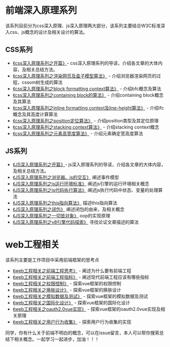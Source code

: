 # 前端深入原理系列

该系列目前分为css深入原理、js深入原理两大部分，该系列主要结合W3C标准深入css、js概念的设计及相关设计的算法。

## CSS系列

+ [《css深入原理系列之开篇》](css%e6%b7%b1%e5%85%a5%e5%8e%9f%e7%90%86%e7%b3%bb%e5%88%97/%e5%bc%80%e7%af%87.md)- css深入原理系列的导读，介绍各文章的大体内容，及相关总结方法。
+ [《css深入原理系列之渲染网页及盒子模型算法》](css%e6%b7%b1%e5%85%a5%e5%8e%9f%e7%90%86%e7%b3%bb%e5%88%97/%e6%b8%b2%e6%9f%93%e7%bd%91%e9%a1%b5%e5%8f%8a%e7%9b%92%e5%ad%90%e6%a8%a1%e5%9e%8b%e7%ae%97%e6%b3%95.md) - 介绍浏览器渲染网页的过程，cssom树生成的算法
+ [《css深入原理系列之block formatting context算法》](css%e6%b7%b1%e5%85%a5%e5%8e%9f%e7%90%86%e7%b3%bb%e5%88%97/block%20formatting%20context%e7%ae%97%e6%b3%95.md) - 介绍bfc概念及算法
+ [《css深入原理系列之containing block的算法》](css%e6%b7%b1%e5%85%a5%e5%8e%9f%e7%90%86%e7%b3%bb%e5%88%97/containing%20block%e7%ae%97%e6%b3%95.md) - 介绍containing block概念及其算法
+ [《css深入原理系列之inline formatting context及line-height算法》](css%e6%b7%b1%e5%85%a5%e5%8e%9f%e7%90%86%e7%b3%bb%e5%88%97/inline%20formatting%20context%e5%8f%8aline-height%e7%ae%97%e6%b3%95.md) - 介绍ifc概念及其高度计算算法
+ [《css深入原理系列之position定位算法》](css%e6%b7%b1%e5%85%a5%e5%8e%9f%e7%90%86%e7%b3%bb%e5%88%97/position%e5%ae%9a%e4%bd%8d%e7%ae%97%e6%b3%95.md) - 介绍position类型及其定位原理
+ [《css深入原理系列之stacking context算法》](css%e6%b7%b1%e5%85%a5%e5%8e%9f%e7%90%86%e7%b3%bb%e5%88%97/stacking%20context%e7%ae%97%e6%b3%95.md) - 介绍stacking context概念
+ [《css深入原理系列之元素高宽度算法》](css%e6%b7%b1%e5%85%a5%e5%8e%9f%e7%90%86%e7%b3%bb%e5%88%97/%e5%85%83%e7%b4%a0%e9%ab%98%e5%ae%bd%e5%ba%a6%e7%ae%97%e6%b3%95.md) - 介绍元素确定宽高度算法

## JS系列

+ [《JS深入原理系列之开篇》](js%e6%b7%b1%e5%85%a5%e5%8e%9f%e7%90%86%e7%b3%bb%e5%88%97/%e5%bc%80%e7%af%87.md)- js深入原理系列的导读，介绍各文章的大体内容，及相关总结方法。
+ [《JS深入原理系列之浏览器、js的交互》](js%e6%b7%b1%e5%85%a5%e5%8e%9f%e7%90%86%e7%b3%bb%e5%88%97/%e6%b5%8f%e8%a7%88%e5%99%a8%e3%80%81js%e7%9a%84%e4%ba%a4%e4%ba%92.md) 阐述事件模型
+ [《JS深入原理系列之js运行环境标准》](js%e6%b7%b1%e5%85%a5%e5%8e%9f%e7%90%86%e7%b3%bb%e5%88%97/js%e8%bf%90%e8%a1%8c%e7%8e%af%e5%a2%83%e6%a0%87%e5%87%86.md) 阐述js引擎的运行环境相关概念
+ [《JS深入原理系列之js代码执行算法》](js%e6%b7%b1%e5%85%a5%e5%8e%9f%e7%90%86%e7%b3%bb%e5%88%97/js%e4%bb%a3%e7%a0%81%e6%89%a7%e8%a1%8c%e7%ae%97%e6%b3%95.md) 阐述js执行代码中状态、变量的处理算法
+ [《JS深入原理系列之this指向算法》](js%e6%b7%b1%e5%85%a5%e5%8e%9f%e7%90%86%e7%b3%bb%e5%88%97/this%e6%8c%87%e5%90%91%e7%ae%97%e6%b3%95.md) 描述this指向算法
+ [《JS深入原理系列之闭包》](js%e6%b7%b1%e5%85%a5%e5%8e%9f%e7%90%86%e7%b3%bb%e5%88%97/%e9%97%ad%e5%8c%85.md) 阐述闭包的由来，及相关概念
+ [《JS深入原理系列之一切皆对象》](js%e6%b7%b1%e5%85%a5%e5%8e%9f%e7%90%86%e7%b3%bb%e5%88%97/%e4%b8%80%e5%88%87%e7%9a%86%e5%af%b9%e8%b1%a1.md) oop的实现原理
+ [《JS深入原理系列之v8引擎代码探索》](js%e6%b7%b1%e5%85%a5%e5%8e%9f%e7%90%86%e7%b3%bb%e5%88%97/v8%e5%bc%95%e6%93%8e%e4%bb%a3%e7%a0%81%e6%8e%a2%e7%b4%a2.md) 寻找论证文章描述的算法

# web工程相关
该系列主要是工作项目中采用前端框架的思考点
+ [《web工程相关之前端工程思考》](web%e5%b7%a5%e7%a8%8b%e7%9b%b8%e5%85%b3/%e5%89%8d%e7%ab%af%e5%b7%a5%e7%a8%8b%e6%80%9d%e8%80%83.md) - 阐述为什么要有前端工程
+ [《web工程相关之前端工程指标》](web%e5%b7%a5%e7%a8%8b%e7%9b%b8%e5%85%b3/%e5%89%8d%e7%ab%af%e5%b7%a5%e7%a8%8b%e6%8c%87%e6%a0%87.md) - 阐述现代前端工程应该有哪些指标
+ [《web工程相关之权限控制》](web%e5%b7%a5%e7%a8%8b%e7%9b%b8%e5%85%b3/%e6%9d%83%e9%99%90%e6%8e%a7%e5%88%b6.md) - 探索vue框架的权限控制
+ [《web工程相关之换肤设计》](web%e5%b7%a5%e7%a8%8b%e7%9b%b8%e5%85%b3/%e6%8d%a2%e8%82%a4%e8%ae%be%e8%ae%a1.md) - 探索vue框架的换肤设计
+ [《web工程相关之模拟数据及测试》](web%e5%b7%a5%e7%a8%8b%e7%9b%b8%e5%85%b3/%e6%a8%a1%e6%8b%9f%e6%95%b0%e6%8d%ae%e5%8f%8a%e6%b5%8b%e8%af%95.md) - 探索vue框架的模拟数据及测试
+ [《web工程相关之国际化设计》](web%e5%b7%a5%e7%a8%8b%e7%9b%b8%e5%85%b3/%e5%9b%bd%e9%99%85%e5%8c%96%e8%ae%be%e8%ae%a1.md) - 探索vue框架的国际化设计
+ [《web工程相关之oauth2.0vue实现》](web%e5%b7%a5%e7%a8%8b%e7%9b%b8%e5%85%b3/oauth2.0vue%e5%ae%9e%e7%8e%b0.md) - 探索vue框架的oauth2.0vue实现及相关原理
+ [《web工程相关之用户行为收集》](web%e5%b7%a5%e7%a8%8b%e7%9b%b8%e5%85%b3/%e7%94%a8%e6%88%b7%e8%a1%8c%e4%b8%ba%e6%94%b6%e9%9b%86.md) - 探索用户行为收集的实现


同学，你有什么关于前端不明白的概念，可以在issue留言，本人可以帮你搜索总结下相关概念。一起学习一起进步，加油！！！